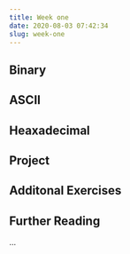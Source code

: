 ```yaml
---
title: Week one
date: 2020-08-03 07:42:34
slug: week-one
---
```


## Binary

## ASCII

## Heaxadecimal

## Project

## Additonal Exercises

## Further Reading

...
